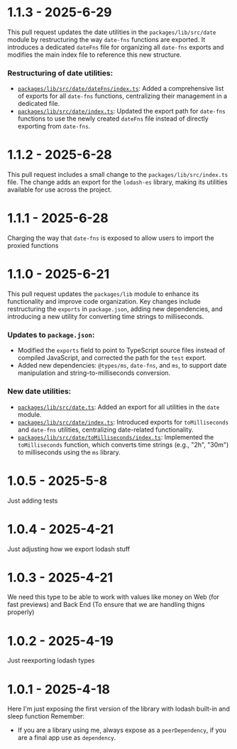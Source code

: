 # 1.1.3 - 2025-6-29

This pull request updates the date utilities in the `packages/lib/src/date` module by restructuring the way `date-fns` functions are exported. It introduces a dedicated `dateFns` file for organizing all `date-fns` exports and modifies the main index file to reference this new structure.
### Restructuring of date utilities:
* [`packages/lib/src/date/dateFns/index.ts`](diffhunk://#diff-c7181493b86169456756d21fa2b7705c88adeb3663253be71be5fe5c328bc286R1-R213): Added a comprehensive list of exports for all `date-fns` functions, centralizing their management in a dedicated file.
* [`packages/lib/src/date/index.ts`](diffhunk://#diff-941c99dcab8bdd6f41fe6d0650c37f1373dbb054a1a86ca547dd4abe61ae6d61L2-R2): Updated the export path for `date-fns` functions to use the newly created `dateFns` file instead of directly exporting from `date-fns`.


# 1.1.2 - 2025-6-28

This pull request includes a small change to the `packages/lib/src/index.ts` file. The change adds an export for the `lodash-es` library, making its utilities available for use across the project.


# 1.1.1 - 2025-6-28

Charging the way that `date-fns` is exposed to allow users to import the proxied functions


# 1.1.0 - 2025-6-21

This pull request updates the `packages/lib` module to enhance its functionality and improve code organization. Key changes include restructuring the `exports` in `package.json`, adding new dependencies, and introducing a new utility for converting time strings to milliseconds.
### Updates to `package.json`:
* Modified the `exports` field to point to TypeScript source files instead of compiled JavaScript, and corrected the path for the `test` export.
* Added new dependencies: `@types/ms`, `date-fns`, and `ms`, to support date manipulation and string-to-milliseconds conversion.
### New date utilities:
* [`packages/lib/src/date.ts`](diffhunk://#diff-7ae16a177b300c29e534cd44cb462add66d465d2a41a4945421d21990b1b61dfR1): Added an export for all utilities in the `date` module.
* [`packages/lib/src/date/index.ts`](diffhunk://#diff-941c99dcab8bdd6f41fe6d0650c37f1373dbb054a1a86ca547dd4abe61ae6d61R1-R2): Introduced exports for `toMilliseconds` and `date-fns` utilities, centralizing date-related functionality.
* [`packages/lib/src/date/toMilliseconds/index.ts`](diffhunk://#diff-66c4f1806a9fb1b7fe53298ef7109ad4c5dd02ed134e044c61b93f0b41fef05fR1-R7): Implemented the `toMilliseconds` function, which converts time strings (e.g., "2h", "30m") to milliseconds using the `ms` library.


# 1.0.5 - 2025-5-8

Just adding tests


# 1.0.4 - 2025-4-21

Just adjusting how we export lodash stuff


# 1.0.3 - 2025-4-21

We need this type to be able to work with values like money on Web (for fast previews) and Back End (To ensure that we are handling thigns properly)


# 1.0.2 - 2025-4-19

Just reexporting lodash types


# 1.0.1 - 2025-4-18

Here I'm just exposing the first version of the library with lodash built-in and sleep function
Remember:
- If you are a library using me, always expose as a `peerDependency`, if you are a final app use as `dependency`.


